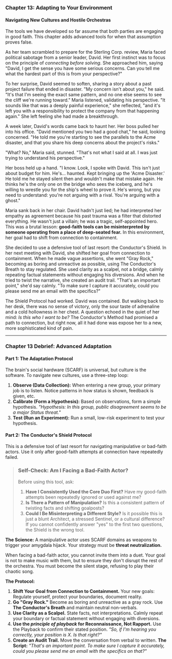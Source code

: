 ### **Chapter 13: Adapting to Your Environment**
#### Navigating New Cultures and Hostile Orchestras

The tools we have developed so far assume that both parties are engaging in good faith. This chapter adds advanced tools for when that assumption proves false.

As her team scrambled to prepare for the Sterling Corp. review, Maria faced political sabotage from a senior leader, David. Her first instinct was to focus on the principle of *connecting before solving*. She approached him, saying "David, I get the sense you have some serious concerns. Can you tell me what the hardest part of this is from your perspective?"

To her surprise, David seemed to soften, sharing a story about a past project failure that ended in disaster. "My concern isn't about you," he said. "It's that I'm seeing the exact same pattern, and no one else seems to see the cliff we're running toward." Maria listened, validating his perspective. "It sounds like that was a deeply painful experience," she reflected, "and it's left you with a responsibility to protect the company from that happening again." She left feeling she had made a breakthrough.

A week later, David's words came back to haunt her. Her boss pulled her into his office. "David mentioned you two had a good chat," he said, looking concerned. "He told me you're starting to see the parallels to the Acme disaster, and that you share his deep concerns about the project's risks."

"What? No," Maria said, stunned. "That's not what I said at all. I was just trying to understand his perspective."

Her boss held up a hand. "I know. Look, I spoke with David. This isn't just about budget for him. He's... haunted. Kept bringing up the 'Acme Disaster.' He told me he stayed silent then and wouldn't make that mistake again. He thinks he's the only one on the bridge who sees the iceberg, and he's willing to wrestle you for the ship's wheel to prove it. He's wrong, but you need to understand: you're not arguing with a rival. You're arguing with a ghost."

Maria sank back in her chair. David hadn't just lied; he had interpreted her empathy as agreement because his past trauma was a filter that distorted everything. He wasn't just a villain; he was a tragic, self-appointed hero. This was a brutal lesson: **good-faith tools can be misinterpreted by someone operating from a place of deep-seated fear.** In this environment, her goal had to shift from connection to containment.

She decided to use a defensive tool of last resort: the Conductor's Shield. In her next meeting with David, she shifted her goal from connection to containment. When he made vague assertions, she went "Gray Rock," becoming as boring and unreactive as possible, using The Conductor's Breath to stay regulated. She used clarity as a scalpel, not a bridge, calmly repeating factual statements without engaging his diversions. And when he tried to twist the narrative, she created an audit trail. "That's an important point," she'd say calmly. "To make sure I capture it accurately, could you please send me an email with the specifics?"

The Shield Protocol had worked. David was contained. But walking back to her desk, there was no sense of victory, only the sour taste of adrenaline and a cold hollowness in her chest. A question echoed in the quiet of her mind: *Is this who I want to be?* The Conductor's Method had promised a path to connection, but right now, all it had done was expose her to a new, more sophisticated kind of pain.

---
### **Chapter 13 Debrief: Advanced Adaptation**

#### **Part 1: The Adaptation Protocol**
The brain's social hardware (SCARF) is universal, but culture is the software. To navigate new cultures, use a three-step loop:
1.  **Observe (Data Collection):** When entering a new group, your primary job is to listen. Notice patterns in how status is shown, feedback is given, etc.
2.  **Calibrate (Form a Hypothesis):** Based on observations, form a simple hypothesis. *"Hypothesis: In this group, public disagreement seems to be a major Status threat."*
3.  **Test (Run an Experiment):** Run a small, low-risk experiment to test your hypothesis.

#### **Part 2: The Conductor's Shield Protocol**
This is a defensive tool of last resort for navigating manipulative or bad-faith actors. Use it only after good-faith attempts at connection have repeatedly failed.

> ### **Self-Check: Am I Facing a Bad-Faith Actor?**
> Before using this tool, ask:
> 1.  **Have I Consistently Used the Core Duo First?** Have my good-faith attempts been repeatedly ignored or used against me?
> 2.  **Is There a Pattern of Manipulation?** Is this a consistent pattern of twisting facts and shifting goalposts?
> 3.  **Could I Be Misinterpreting a Different Style?** Is it possible this is just a blunt Architect, a stressed Sentinel, or a cultural difference?
> If you cannot confidently answer "yes" to the first two questions, the Shield is the wrong tool.

**The Science:** A manipulative actor uses SCARF domains as weapons to trigger your amygdala hijack. Your strategy must be **threat neutralization.**

When facing a bad-faith actor, you cannot invite them into a duet. Your goal is not to make music with them, but to ensure they don't disrupt the rest of the orchestra. You must become the silent stage, refusing to play their chaotic song.

**The Protocol:**
1.  **Shift Your Goal from Connection to Containment.** Your new goals: Regulate yourself, protect your boundaries, document reality.
2.  **Go "Gray Rock."** Become as boring and unreactive as a gray rock. Use **The Conductor's Breath** and maintain neutral non-verbals.
3.  **Use Clarity as a Scalpel.** State facts, not interpretations. Calmly repeat your boundary or factual statement without engaging with diversions.
4.  **Use the *principle of playback* for Reconnaissance, Not Rapport.** Use the Playback to confirm their stated position. *"So, if I'm hearing you correctly, your position is X. Is that right?"*
5.  **Create an Audit Trail.** Move the conversation from verbal to written. **The Script:** *"That's an important point. To make sure I capture it accurately, could you please send me an email with the specifics on that?"*
      